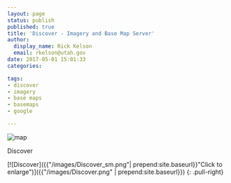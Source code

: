 ```yaml
---
layout: page
status: publish
published: true
title: 'Discover - Imagery and Base Map Server'
author:
  display_name: Rick Kelson
  email: rkelson@utah.gov
date: 2017-05-01 15:01:33
categories:

tags:
- discover
- imagery
- base maps
- basemaps
- google

---
```


<div class="caption"><img class="size-full wp-image-4794" title="map" src="{{ "/images/discover.png" | prepend: site.baseurl }}"><p class="caption-text">Discover</p></div>

[![Discover]({{"/images/Discover_sm.png"| prepend:site.baseurl}}"Click to enlarge")]({{"/images/Discover.png" | prepend:site.baseurl}})
{: .pull-right}

